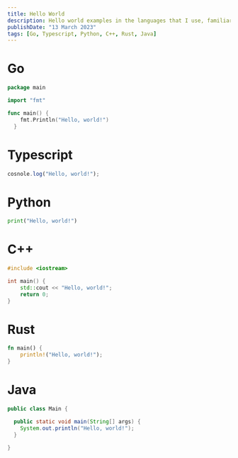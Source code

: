 ```yaml
---
title: Hello World
description: Hello world examples in the languages that I use, familiar with and that I am curious about.
publishDate: "13 March 2023"
tags: [Go, Typescript, Python, C++, Rust, Java]
---
```


# Go

```go
package main

import "fmt"

func main() {
    fmt.Println("Hello, world!")
  }
```

# Typescript

```ts
cosnole.log("Hello, world!");
```

# Python

```py
print("Hello, world!")
```

# C++

```cpp
#include <iostream>

int main() {
    std::cout << "Hello, world!";
    return 0;
}
```

# Rust

```rs
fn main() {
	println!("Hello, world!");
}
```

# Java

```java
public class Main {

  public static void main(String[] args) {
  	System.out.println("Hello, world!");
  }

}
```
